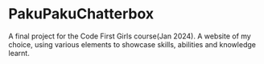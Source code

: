 # PakuPakuChatterbox
A final project for the Code First Girls course(Jan 2024).  A website of my choice, using various elements to showcase skills, abilities and knowledge learnt.
